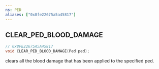 ```yaml
---
ns: PED
aliases: ["0x8fe22675a5a45817"]
---
```

## CLEAR_PED_BLOOD_DAMAGE

```c
// 0x8FE22675A5A45817
void CLEAR_PED_BLOOD_DAMAGE(Ped ped);
```

clears all the blood damage that has been applied to the specified ped.

